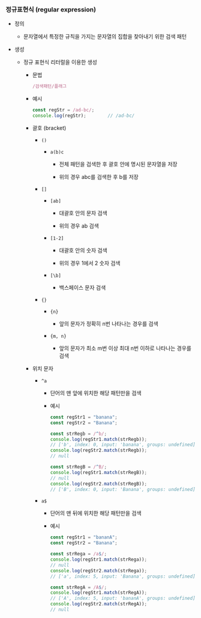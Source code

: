 ### 정규표현식 (regular expression)

- 정의
  
  - 문자열에서 특정한 규칙을 가지는 문자열의 집합을 찾아내기 위한 검색 패턴

- 생성
  
  - 정규 표현식 리터럴을 이용한 생성
    
    - 문법
      
      ```javascript
      /검색패턴/플래그
      ```
    
    - 예시
      
      ```javascript
      const regStr = /ad-bc/;
      console.log(regStr);        // /ad-bc/
      ```
    
    - 괄호 (bracket)
      
      - `()`
        
        - `a(b)c`
          
          - 전체 패턴을 검색한 후 괄호 안에 명시된 문자열을 저장
          
          - 위의 경우 abc를 검색한 후 b를 저장
      
      - `[]`
        
        - `[ab]`
          
          - 대괄호 안의 문자 검색
          
          - 위의 경우 ab 검색
        
        - `[1-2]`
          
          - 대괄호 안의 숫자 검색
          
          - 위의 경우 1에서 2 숫자 검색
        
        - `[\b]`
          
          - 백스페이스 문자 검색
      
      - `{}`
        
        - `{n}`
          
          - 앞의 문자가 정확히 n번 나타나는 경우를 검색
        
        - `{m, n}`
          
          - 앞의 문자가 최소 m번 이상 최대 n번 이하로 나타나는 경우를 검색
    
    - 위치 문자
      
      - `^a`
        
        - 단어의 맨 앞에 위치한 해당 패턴만을 검색
        
        - 예시
          
          ```javascript
          const regStr1 = "banana";
          const regStr2 = "Banana";
          
          const strRegb = /^b/;
          console.log(regStr1.match(strRegb));
          // ['b', index: 0, input: 'banana', groups: undefined]
          console.log(regStr2.match(strRegb));
          // null
          
          const strRegB = /^B/;
          console.log(regStr1.match(strRegB));
          // null
          console.log(regStr2.match(strRegB));
          // ['B', index: 0, input: 'Banana', groups: undefined]
          ```
      
      - `a$`
        
        - 단어의 맨 뒤에 위치한 해당 패턴만을 검색
        
        - 예시
          
          ```javascript
          const regStr1 = "bananA";
          const regStr2 = "Banana";
          
          const strRega = /a$/;
          console.log(regStr1.match(strRega));
          // null
          console.log(regStr2.match(strRega));
          // ['a', index: 5, input: 'Banana', groups: undefined]
          
          const strRegA = /A$/;
          console.log(regStr1.match(strRegA));
          // ['A', index: 5, input: 'bananA', groups: undefined]
          console.log(regStr2.match(strRegA));
          // null
          ```